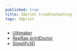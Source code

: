 ```yaml
---
published: true
title: 3dprint troubleshooting
tags: 3dprint
---
```

- [Ultimaker](https://support.3dverkstan.se/article/23-a-visual-ultimaker-troubleshooting-guide#stringing)
- [RepRap printDoctor](https://www.logre.eu/wiki/RepRap_printDoctor)
- [Simplify3D](https://www.simplify3d.com/support/print-quality-troubleshooting/#lines-on-the-side-of-print)
